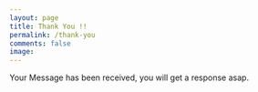 ```yaml
---
layout: page
title: Thank You !!
permalink: /thank-you
comments: false
image: 
---
```


<style>
    img.featured-image {
        display: none !important;
    }
</style>

Your Message has been received, you will get a response asap.